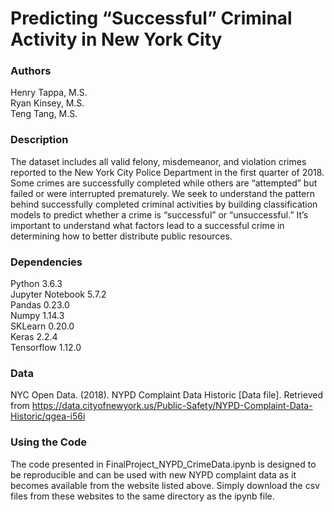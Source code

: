 # Predicting “Successful” Criminal Activity in New York City

### Authors
Henry Tappa, M.S.  
Ryan Kinsey, M.S.  
Teng Tang, M.S.  

### Description
The dataset includes all valid felony, misdemeanor, and violation crimes reported to the New York City Police Department in the first quarter of 2018. Some crimes are successfully completed while others are “attempted” but failed or were interrupted prematurely. We seek to understand the pattern behind successfully completed criminal activities by building classification models to predict whether a crime is “successful” or “unsuccessful.” It’s important to understand what factors lead to a successful crime in determining how to better distribute public resources.

### Dependencies
Python 3.6.3  
Jupyter Notebook 5.7.2  
Pandas 0.23.0  
Numpy 1.14.3  
SKLearn 0.20.0  
Keras 2.2.4  
Tensorflow 1.12.0  

### Data
NYC Open Data. (2018). NYPD Complaint Data Historic [Data file]. Retrieved from https://data.cityofnewyork.us/Public-Safety/NYPD-Complaint-Data-Historic/qgea-i56i

### Using the Code
The code presented in FinalProject_NYPD_CrimeData.ipynb is designed to be reproducible and can be used with new NYPD complaint data as it becomes available from the website listed above. Simply download the csv files from these websites to the same directory as the ipynb file.
